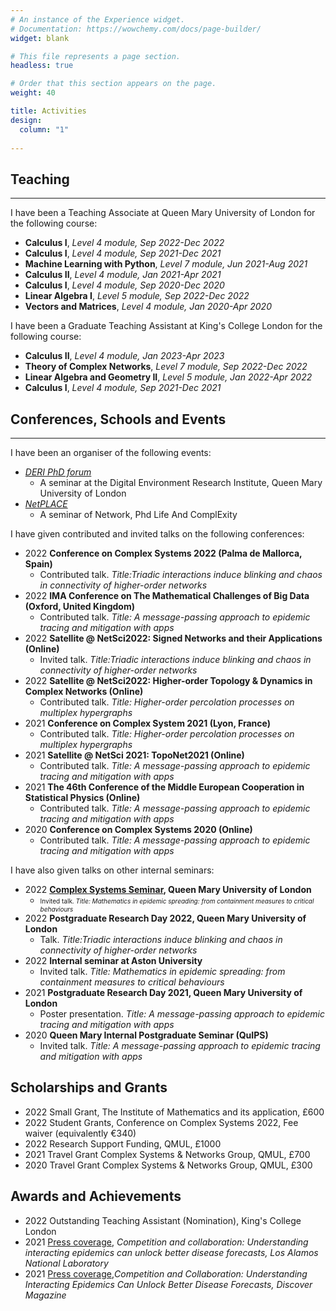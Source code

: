 ```yaml
---
# An instance of the Experience widget.
# Documentation: https://wowchemy.com/docs/page-builder/
widget: blank

# This file represents a page section.
headless: true

# Order that this section appears on the page.
weight: 40

title: Activities
design:
  column: "1"
  
---
```

## Teaching
***
I have been a Teaching Associate at Queen Mary University of London for the following course:
- **Calculus I**, *Level 4 module, Sep 2022-Dec 2022*
- **Calculus I**, *Level 4 module, Sep 2021-Dec 2021*
- **Machine Learning with Python**, *Level 7 module, Jun 2021-Aug 2021*
- **Calculus II**, *Level 4 module, Jan 2021-Apr 2021*
- **Calculus I**, *Level 4 module, Sep 2020-Dec 2020*
- **Linear Algebra I**, *Level 5 module, Sep 2022-Dec 2022*
- **Vectors and Matrices**, *Level 4 module, Jan 2020-Apr 2020*

I have been a Graduate Teaching Assistant at King's College London for the following course:
- **Calculus II**, *Level 4 module, Jan 2023-Apr 2023*
- **Theory of Complex Networks**, *Level 7 module, Sep 2022-Dec 2022*
- **Linear Algebra and Geometry II**, *Level 5 module, Jan 2022-Apr 2022*
- **Calculus I**, *Level 4 module, Sep 2021-Dec 2021*

## Conferences, Schools and Events
***
I have been an organiser of the following events:
- *[DERI PhD forum](https://www.qmul.ac.uk/deri/networks/deri-phd-forum-/)*
  - A seminar at the Digital Environment Research Institute, Queen Mary University of London
- *[NetPLACE](https://sites.google.com/view/netplace/)*
  - A seminar of Network, Phd Life And ComplExity

I have given contributed and invited talks on the following conferences:
- 2022 **Conference on Complex Systems 2022 (Palma de Mallorca, Spain)**
  - Contributed talk. *Title:Triadic interactions induce blinking and chaos in connectivity of higher-order networks*
- 2022 **IMA Conference on The Mathematical Challenges of Big Data (Oxford, United Kingdom)**
  - Contributed talk. *Title: A message-passing approach to epidemic tracing and mitigation with apps*
- 2022 **Satellite @ NetSci2022: Signed Networks and their Applications (Online)**
  - Invited talk. *Title:Triadic interactions induce blinking and chaos in connectivity of higher-order networks*
- 2022 **Satellite @ NetSci2022: Higher-order Topology & Dynamics in Complex Networks (Online)**
  - Contributed talk. *Title: Higher-order percolation processes on multiplex hypergraphs*
- 2021 **Conference on Complex System 2021 (Lyon, France)**
  - Contributed talk. *Title: Higher-order percolation processes on multiplex hypergraphs*
- 2021 **Satellite @ NetSci 2021: TopoNet2021 (Online)**
  - Contributed talk. *Title: A message-passing approach to epidemic tracing and mitigation with apps*
- 2021 **The 46th Conference of the Middle European Cooperation in Statistical Physics (Online)**
  - Contributed talk. *Title: A message-passing approach to epidemic tracing and mitigation with apps*
- 2020 **Conference on Complex Systems 2020 (Online)**
  - Contributed talk. *Title: A message-passing approach to epidemic tracing and mitigation with apps*

I have also given talks on other internal seminars:
- 2022 **[Complex Systems Seminar](https://www.qmul.ac.uk/maths/research/seminars/complex-systems/), Queen Mary University of London**
  - <font size=1> Invited talk. *Title: Mathematics in epidemic spreading: from containment measures to critical behaviours* </font>
- 2022 **Postgraduate Research Day 2022, Queen Mary University of London**
  - Talk. *Title:Triadic interactions induce blinking and chaos in connectivity of higher-order networks*
- 2022 **Internal seminar at Aston University**
  - Invited talk. *Title: Mathematics in epidemic spreading: from containment measures to critical behaviours*
- 2021 **Postgraduate Research Day 2021, Queen Mary University of London**
  - Poster presentation. *Title: A message-passing approach to epidemic tracing and mitigation with apps*
- 2020 **Queen Mary Internal Postgraduate Seminar (QuIPS)**
  - Invited talk. *Title: A message-passing approach to epidemic tracing and mitigation with apps*

## Scholarships and Grants
- 2022 Small Grant, The Institute of Mathematics and its application, £600
- 2022 Student Grants, Conference on Complex Systems 2022, Fee waiver (equivalently €340)
- 2022 Research Support Funding, QMUL, £1000
- 2021 Travel Grant Complex Systems \& Networks Group, QMUL, £700
- 2020 Travel Grant Complex Systems \& Networks Group, QMUL, £300

## Awards and Achievements
- 2022 Outstanding Teaching Assistant (Nomination), King's College London
- 2021 [Press coverage](https://discover.lanl.gov/news/discover-disease-forecasts), *Competition and collaboration: Understanding interacting epidemics can unlock better disease forecasts, Los Alamos National Laboratory*
- 2021 [Press coverage](https://www.discovermagazine.com/technology/competition-and-collaboration-understanding-interacting-epidemics-can-unlock),*Competition and Collaboration: Understanding Interacting Epidemics Can Unlock Better Disease Forecasts, Discover Magazine*
